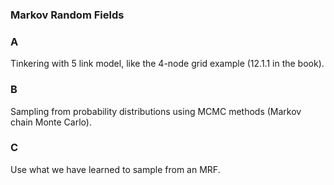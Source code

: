 ### Markov Random Fields

### A
Tinkering with 5 link model, like the 4-node grid example (12.1.1 in the book).

### B
Sampling from probability distributions using MCMC methods (Markov chain Monte Carlo). 

### C
Use what we have learned to sample from an MRF.